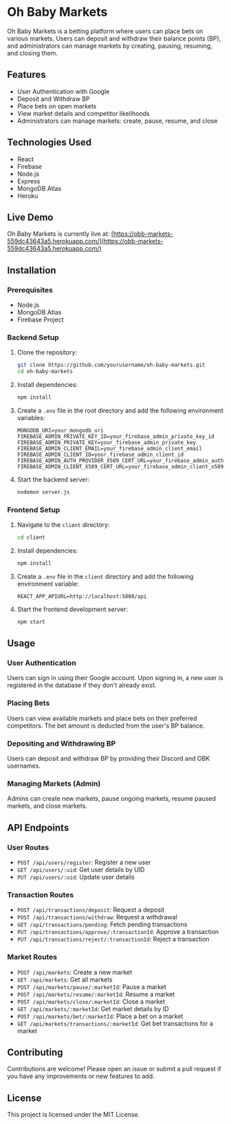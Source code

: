 # Oh Baby Markets

Oh Baby Markets is a betting platform where users can place bets on various markets. Users can deposit and withdraw their balance points (BP), and administrators can manage markets by creating, pausing, resuming, and closing them.

## Features

- User Authentication with Google
- Deposit and Withdraw BP
- Place bets on open markets
- View market details and competitor likelihoods
- Administrators can manage markets: create, pause, resume, and close

## Technologies Used

- React
- Firebase
- Node.js
- Express
- MongoDB Atlas
- Heroku

## Live Demo

Oh Baby Markets is currently live at: [https://obb-markets-559dc43643a5.herokuapp.com/](https://obb-markets-559dc43643a5.herokuapp.com/)

## Installation

### Prerequisites

- Node.js
- MongoDB Atlas
- Firebase Project

### Backend Setup

1. Clone the repository:

    ```bash
    git clone https://github.com/yourusername/oh-baby-markets.git
    cd oh-baby-markets
    ```

2. Install dependencies:

    ```bash
    npm install
    ```

3. Create a `.env` file in the root directory and add the following environment variables:

    ```env
    MONGODB_URI=your_mongodb_uri
    FIREBASE_ADMIN_PRIVATE_KEY_ID=your_firebase_admin_private_key_id
    FIREBASE_ADMIN_PRIVATE_KEY=your_firebase_admin_private_key
    FIREBASE_ADMIN_CLIENT_EMAIL=your_firebase_admin_client_email
    FIREBASE_ADMIN_CLIENT_ID=your_firebase_admin_client_id
    FIREBASE_ADMIN_AUTH_PROVIDER_X509_CERT_URL=your_firebase_admin_auth_provider_x509_cert_url
    FIREBASE_ADMIN_CLIENT_X509_CERT_URL=your_firebase_admin_client_x509_cert_url
    ```

4. Start the backend server:

    ```bash
    nodemon server.js
    ```

### Frontend Setup

1. Navigate to the `client` directory:

    ```bash
    cd client
    ```

2. Install dependencies:

    ```bash
    npm install
    ```

3. Create a `.env` file in the `client` directory and add the following environment variable:

    ```env
    REACT_APP_APIURL=http://localhost:5000/api
    ```

4. Start the frontend development server:

    ```bash
    npm start
    ```

## Usage

### User Authentication

Users can sign in using their Google account. Upon signing in, a new user is registered in the database if they don't already exist.

### Placing Bets

Users can view available markets and place bets on their preferred competitors. The bet amount is deducted from the user's BP balance.

### Depositing and Withdrawing BP

Users can deposit and withdraw BP by providing their Discord and OBK usernames.

### Managing Markets (Admin)

Admins can create new markets, pause ongoing markets, resume paused markets, and close markets.

## API Endpoints

### User Routes

- `POST /api/users/register`: Register a new user
- `GET /api/users/:uid`: Get user details by UID
- `PUT /api/users/:uid`: Update user details

### Transaction Routes

- `POST /api/transactions/deposit`: Request a deposit
- `POST /api/transactions/withdraw`: Request a withdrawal
- `GET /api/transactions/pending`: Fetch pending transactions
- `PUT /api/transactions/approve/:transactionId`: Approve a transaction
- `PUT /api/transactions/reject/:transactionId`: Reject a transaction

### Market Routes

- `POST /api/markets`: Create a new market
- `GET /api/markets`: Get all markets
- `POST /api/markets/pause/:marketId`: Pause a market
- `POST /api/markets/resume/:marketId`: Resume a market
- `POST /api/markets/close/:marketId`: Close a market
- `GET /api/markets/:marketId`: Get market details by ID
- `POST /api/markets/bet/:marketId`: Place a bet on a market
- `GET /api/markets/transactions/:marketId`: Get bet transactions for a market

## Contributing

Contributions are welcome! Please open an issue or submit a pull request if you have any improvements or new features to add.

## License

This project is licensed under the MIT License.
